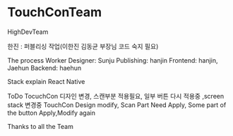 # TouchConTeam
HighDevTeam

한진 : 퍼블리싱 작업(이한진 김동균 부장님 코드 숙지 필요)

The process Worker
Designer: Sunju
Publishing: hanjin
Frontend: hanjin, Jaehun
Backend: haehun

Stack explain
React Native

ToDo
TocuchCon 디자인 변경, 스캔부분 <ImageBackGorund> 적용필요, 일부 버튼 다시 적용중 ,screen stack 변경중 
TouchCon Design modify, Scan Part <ImageBackGorund> Need Apply, Some part of the button Apply,Modify again
  
Thanks to all the Team 
  
 
